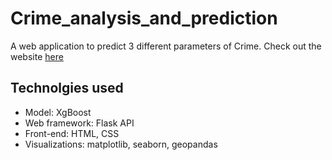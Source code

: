 # Crime_analysis_and_prediction
A web application to predict 3 different parameters of Crime.
Check out the website [here](https://crime-analysis-and-prediction.herokuapp.com/)

## Technolgies used
* Model: XgBoost
* Web framework: Flask API
* Front-end: HTML, CSS
* Visualizations: matplotlib, seaborn, geopandas
